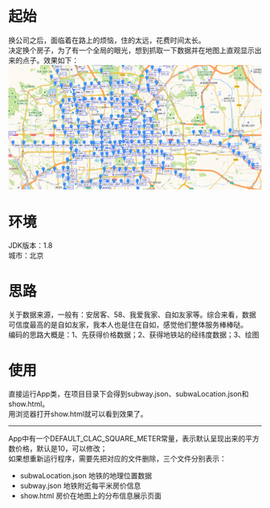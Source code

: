 # 起始
换公司之后，面临着在路上的烦恼，住的太远，花费时间太长。      
决定换个房子，为了有一个全局的眼光，想到抓取一下数据并在地图上直观显示出来的点子。效果如下： 
![效果图](images/QQ%E6%88%AA%E5%9B%BE20180424162421.png)

# 环境
JDK版本：1.8    
城市：北京    

# 思路
关于数据来源，一般有：安居客、58、我爱我家、自如友家等。综合来看，数据可信度最高的是自如友家，我本人也是住在自如，感觉他们整体服务棒棒哒。     
编码的思路大概是：1、先获得价格数据；2、获得地铁站的经纬度数据；3、绘图     

# 使用
直接运行App类，在项目目录下会得到subway.json、subwaLocation.json和show.html。      
用浏览器打开show.html就可以看到效果了。  

---

App中有一个DEFAULT_CLAC_SQUARE_METER常量，表示默认呈现出来的平方数价格，默认是10，可以修改；  
如果想重新运行程序，需要先把对应的文件删除，三个文件分别表示：
- subwaLocation.json  地铁的地理位置数据
- subway.json	地铁附近每平米房价信息
- show.html		房价在地图上的分布信息展示页面
